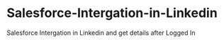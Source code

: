 # Salesforce-Intergation-in-Linkedin
Salesforce Intergation in Linkedin and get details after Logged In 
